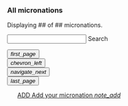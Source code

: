 <section>
  <h3>All micronations</h3>
  <p>Displaying <span id="shownmicronations_count">##</span> of <span id="allmicronations_count">##</span> micronations.</p>
  <form>
    <div class="mdl-textfield mdl-js-textfield mdl-textfield--floating-label">
      <input class="mdl-textfield__input" maxlength="30" type="text" id="search_input">
      <label class="mdl-textfield__label" for="sample3">Search</label>
    </div>
  </form>
</section>

<section id="list">
  <ul id="list__ul" class="list-micronations mdl-list">

  </ul>
</section>

<section id="switchpage">
  <div>
    <div>
      <button id="switchpage_back_full" class="mdl-button mdl-js-button mdl-button--icon">
        <i class="material-icons">first_page</i>
      </button>
    </div>
    <div>
      <button id="switchpage_back_one" class="mdl-button mdl-js-button mdl-button--icon">
        <i class="material-icons">chevron_left</i>
      </button>
    </div>
    <div>
      <button id="switchpage_next_one" class="mdl-button mdl-js-button mdl-button--icon">
        <i class="material-icons">navigate_next</i>
      </button>
    </div>
    <div>
      <button id="switchpage_next_full" class="mdl-button mdl-js-button mdl-button--icon">
        <i class="material-icons">last_page</i>
      </button>
    </div>
  </div>
</section>

<section id="add_ad">
  <ul class="list-micronations mdl-list">
    <a href="/add" class="mdl-list__item mdl-list__item--three-line">
      <span class="mdl-list__item-primary-content">
          <span>ADD</span>
          <span class="mdl-list__item-text-body">
              Add your micronation
          </span>
      </span>
      <span class="mdl-list__item-secondary-content">
      </span>
      <span class="mdl-list__item-secondary-content">
          <i class="material-icons">note_add</i>
      </span>
    </a>
  </ul>
</section>